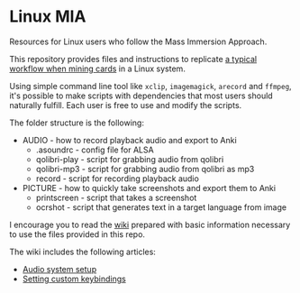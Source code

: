 # Linux MIA
Resources for Linux users who follow the Mass Immersion Approach.

This repository provides files and instructions to replicate [a typical workflow
when mining cards](https://www.youtube.com/watch?v=CfvDKgNUSi8) in a Linux
system.

Using simple command line tool like `xclip`, `imagemagick`, `arecord` and
`ffmpeg`, it's possible to make scripts with dependencies that most users
should naturally fulfill. Each user is free to use and modify the scripts.

The folder structure is the following:

* AUDIO - how to record playback audio and export to Anki
    *  .asoundrc - config file for ALSA
    *  qolibri-play - script for grabbing audio from qolibri
    *  qolibri-mp3 - script for grabbing audio from qolibri as mp3
    *  record - script for recording playback audio
* PICTURE - how to quickly take screenshots and export them to Anki
    *  printscreen - script that takes a screenshot
    *  ocrshot - script that generates text in a target language from image

I encourage you to read the [wiki](https://github.com/edulim/Linux-MIA/wiki) 
prepared with basic information necessary to use the files provided in this
repo.

The wiki includes the following articles:

* [Audio system setup](https://github.com/edulim/Linux-MIA/wiki/Audio-system-setup)
* [Setting custom
  keybindings](https://github.com/edulim/Linux-MIA/wiki/Setting-custom-keybindings)
